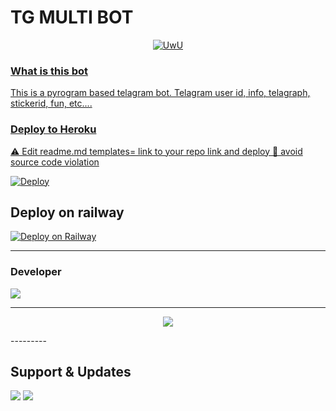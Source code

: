 # TG MULTI BOT  



<p align="center">
  <a href="https://github.com/hell-botz"><img src="http://readme-typing-svg.herokuapp.com?color=00FF00&center=true&vCenter=true&multiline=false&lines=HI!+I+AM+A+MULTI+BOT+WITH+MANY+FEATURES😀;FORK+ME+AND+DEPLOY+NOW😼;SUPPORT+US+BY+GIVING+A+STAR⭐;Developed+BEAN" alt="UwU">
</p>

### What is this bot

This is a pyrogram based telagram bot. Telagram user id, info, telagraph, stickerid, fun, etc....


### Deploy to Heroku

⚠️ Edit readme.md templates= link to your repo link and deploy  🙏 avoid source code violation 

[![Deploy](https://www.herokucdn.com/deploy/button.svg)](https://heroku.com/deploy?template=https://github.com/Hell-botz/Multi-tools)


## Deploy on railway

[![Deploy on Railway](https://railway.app/button.svg)](https://railway.app/new/template/pNyrwc?referralCode=kHR7tl)

---------
### Developer
<a href="https://t.me/about_beantg"><img src="https://img.shields.io/badge/BEAN-ReD.svg?style=for-the-badge&logo=Python"></a>

---------
<p align="center">
  <a href="https://www.python.org">
    <img src="http://ForTheBadge.com/images/badges/made-with-python.svg">

  </a>
</p>
</p>
---------

</p>

## Support & Updates 
<a href="https://t.me/Hellbotsupport"><img src="https://img.shields.io/badge/Join-Group%20Support-blue.svg?style=for-the-badge&logo=Telegram"></a> <a href="https://t.me/hell_botz"><img src="https://img.shields.io/badge/Join-Updates%20Channel-blue.svg?style=for-the-badge&logo=Telegram"></a>
  



